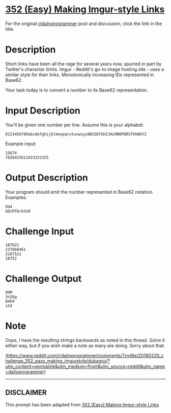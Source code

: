 # [352 (Easy) Making Imgur-style Links](https://www.reddit.com/r/dailyprogrammer/comments/7yyt8e/20180220_challenge_352_easy_making_imgurstyle/)

For the original [r/dailyprogrammer](https://www.reddit.com/r/dailyprogrammer/) post and discussion, click the link in the title.

# Description
Short links have been all the rage for several years now, spurred in part by Twitter's character limits. Imgur - Reddit's go-to image hosting site - uses a similar style for their links. Monotonically increasing IDs represented in Base62. 

Your task today is to convert a number to its Base62 representation.

# Input Description
You'll be given one number per line. Assume this is your alphabet:


```
0123456789abcdefghijklmnopqrstuvwxyzABCDEFGHIJKLMNOPQRSTUVWXYZ
```
Example input:


```
15674
7026425611433322325
```
# Output Description
Your program should emit the number represented in Base62 notation. Examples:


```
O44
bDcRfbr63n8
```
# Challenge Input

```
187621
237860461
2187521
18752
```
# Challenge Output

```
9OM
3n26g
B4b9
sS4
```
# Note
Oops, I have the resulting strings backwards as noted in this thread. Solve it either way, but if you wish make a note as many are doing. Sorry about that.

(https://www.reddit.com/r/dailyprogrammer/comments/7yyt8e/20180220_challenge_352_easy_making_imgurstyle/dukagoy/?utm_content=permalink&utm_medium=front&utm_source=reddit&utm_name=dailyprogrammer)

----
## **DISCLAIMER**
This prompt has been adapted from [352 [Easy] Making Imgur-style Links](https://www.reddit.com/r/dailyprogrammer/comments/7yyt8e/20180220_challenge_352_easy_making_imgurstyle/
)
